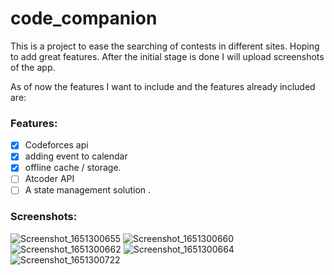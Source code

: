 # code_companion

This is a project to ease the searching of contests in different sites. Hoping to add great features. After the initial stage is done I will upload screenshots of the app.

As of now the features I want to include and the features already included are:
### **Features:**

- [x] Codeforces api
- [x] adding event to calendar
- [x] offline cache / storage.
- [ ] Atcoder API
- [ ] A state management solution .

### **Screenshots:**
![Screenshot_1651300655](https://user-images.githubusercontent.com/28746490/166094867-15286317-fbdc-4fd6-86b4-013ba09dd7e1.png)
![Screenshot_1651300660](https://user-images.githubusercontent.com/28746490/166094869-59c96d84-f5d8-4143-9b39-c26af96442eb.png)
![Screenshot_1651300662](https://user-images.githubusercontent.com/28746490/166094870-2b52a412-ea0d-4b6c-a9dc-5a1a5b3a7750.png)
![Screenshot_1651300664](https://user-images.githubusercontent.com/28746490/166094871-fdce0e94-b7f3-44c9-9308-780cba16ec4e.png)
![Screenshot_1651300722](https://user-images.githubusercontent.com/28746490/166094873-07bac2ef-0d34-4d19-b23a-a34af5d70eff.png)
